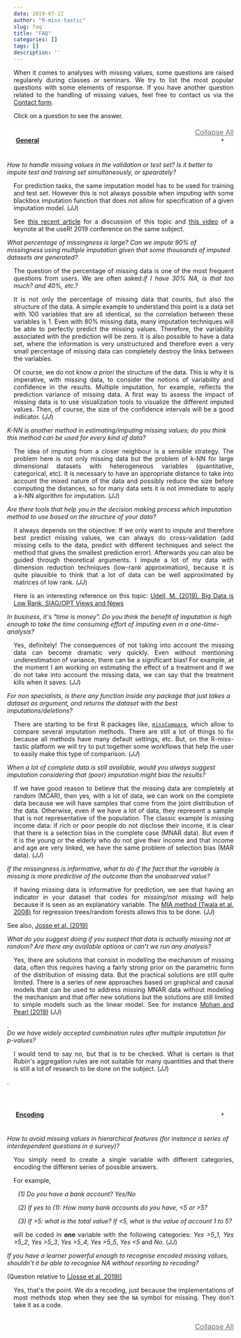 ```yaml
---
date: 2019-07-22
author: "R-miss-tastic"
slug: faq
title: "FAQ"
categories: []
tags: []
description: ''
---
```



<p align="justify">When it comes to analyses with missing values, some questions are raised regularely during classes or seminars. We try to list the most popular questions with some elements of response. If you have another question related to the handling of missing values, feel free to contact us via the <a href="/contact/">Contact form</a>.</p>


<!--more-->

<p align="justify">Click on a question to see the answer.</p>


<div class="container">
  <div class="accordion-option">
    <a href="javascript:void(0)" class="toggle-accordion active" accordion-id="#accordion"></a>
  </div>
  <div class="clearfix"></div>
  <div id="accordion" class="panel-group" role="tablist" aria-multiselectable="true">
    <div class="panel panel-default">
      <div id="h_general_faq" class="panel-heading" role="tab">
        <h4 class="panel-title">
          <a role="button" data-toggle="collapse" data-parent="#accordion" href="#general_faq" aria-expanded="false" aria-controls="general_faq">General</a>
        </h4>
      </div>
      <div id="general_faq" class="panel-collapse collapse show" role="tabpanel" aria-labelledby="h_general_faq">
        <div class="panel-body">
          <div class="container">
            <div id="accordion_general_faq">
              <div class="card">
                <div class="card-header">
                  <a class="collapsed card-block clearfix" data-toggle="collapse" data-target="#prediction-imputation">
                    <div class="col-12"><i>How to handle missing values in the validation or test set? Is it better to impute test and training set simultaneously, or spearately?</i>
                    </div>
                  </a>
                </div>
                <div id="prediction-imputation" class="collapse" data-parent="#accordion_general_faq">  
                  <div class="card-body">
                    <p align="justify" style="margin-left:15px;">For prediction tasks, the same imputation model has to be used for training and test set. However this is not always possible when imputing with some blackbox imputation function that does not allow for specification of a given imputation model. (<i>JJ</i>)</p>
                    <p align="justify" style="margin-left:15px;">See <a href="https://arxiv.org/abs/1902.06931" target="_blank">this recent article</a> for a discussion of this topic and <a href="https://www.youtube.com/watch?v=z8IuuDe5oXs&t=19s" target="_blank">this video</a> of a keynote at the useR! 2019 conference on the same subject.
                    </p>
                  </div>
                </div>
              </div>
              <div class="card">
                <div class="card-header">
                  <a class="collapsed card-block clearfix" data-toggle="collapse" data-target="#percentage-missing">
                    <div class="col-12"><i>What percentage of missingness is large? Can we impute 90% of missingness using multiple imputation given that some thousands of imputed datasets are generated?</i>
                    </div>
                  </a>
                </div>
                <div id="percentage-missing" class="collapse" data-parent="#accordion_general_faq">  
                  <div class="card-body">
                    <p align="justify" style="margin-left:15px;">The question of the percentage of missing data is one of the most frequent questions from users. We are often asked:<i>if I have 30% NA, is that too much? and 40%, etc.?</i></p>
                    <p align="justify" style="margin-left:15px;">It is not only the percentage of missing data that counts, but also the structure of the data. A simple example to understand this point is a data set with 100 variables that are all identical, so the correlation between these variables is 1. Even with 80% missing data, many imputation techniques will be able to perfectly predict the missing values. Therefore, the variability associated with the prediction will be zero. It is also possible to have a data set, where the information is very unstructured and therefore even a very small percentage of missing data can completely destroy the links between the variables.</p>
                    <p align="justify" style="margin-left:15px;">Of course, we do not know <i>a priori</i> the structure of the data. This is why it is imperative, with missing data, to consider the notions of variability and confidence in the results. Multiple imputation, for example, reflects the prediction variance of missing data. A first way to assess the impact of missing data is to use visualization tools to visualize the different imputed values. Then, of course, the size of the confidence intervals will be a good indicator. (<i>JJ</i>)
                    </p>
                  </div>
                </div>
              </div>
              <div class="card">
                <div class="card-header">
                  <a class="collapsed card-block clearfix" data-toggle="collapse" data-target="#knn">
                    <div class="col-12"><i>K-NN is another method in estimating/imputing missing values; do you think this method can be used for every kind of data?</i>
                    </div>
                  </a>
                </div>
                <div id="knn" class="collapse" data-parent="#accordion_general_faq">  
                  <div class="card-body">
                    <p align="justify" style="margin-left:15px;">The idea of imputing from a closer neighbour is a sensible strategy. The problem here is not only missing data but the problem of k-NN for large dimensional datasets with heterogeneous variables (quantitative, categorical, etc). It is necessary to have an appropriate distance to take into account the mixed nature of the data and possibly reduce the size before computing the distances, so for many data sets it is not immediate to apply a k-NN algorithm for imputation. (<i>JJ</i>)
                    </p>
                  </div>
                </div>
              </div>
              <div class="card">
                <div class="card-header">
                  <a class="collapsed card-block clearfix" data-toggle="collapse" data-target="#method-choice">
                    <div class="col-12"><i>Are there tools that help you in the decision making process which imputation method to use based on the structure of your data?</i>
                    </div>
                  </a>
                </div>
                <div id="method-choice" class="collapse" data-parent="#accordion_general_faq">  
                  <div class="card-body">
                    <p align="justify" style="margin-left:15px;">It always depends on the objective: If we only want to impute and therefore best predict missing values, we can always do cross-validation (add missing cells to the data, predict with different techniques and select the method that gives the smallest prediction error). Afterwards you can also be guided through theoretical arguments. I impute a lot of my data with dimension reduction techniques (low-rank approximation), because it is quite plausible to think that a lot of data can be well approximated by matrices of low rank. (<i>JJ</i>)</p>
                    <p align="justify" style="margin-left:15px;">Here is an interesting reference on this topic: <a href="http://wiki.siam.org/siag-op/images/siag-op/b/bd/ViewsAndNews-27-1.pdf" target="_blank">Udell, M. (2019). Big Data is Low Rank. SIAG/OPT Views and News</a></p>
                  </div>
                </div>
              </div>
              <div class="card">
                <div class="card-header">
                  <a class="collapsed card-block clearfix" data-toggle="collapse" data-target="#imputation-time">
                    <div class="col-12"><i>In business, it's "time is money". Do you think the benefit of imputation is high enough to take the time consuming effort of imputing even in a one-time-analysis?</i>
                    </div>
                  </a>
                </div>
                <div id="imputation-time" class="collapse" data-parent="#accordion_general_faq">  
                  <div class="card-body">
                    <p align="justify" style="margin-left:15px;">Yes, definitely! The consequences of not taking into account the missing data can become dramatic very quickly. Even without mentioning underestimation of variance, there can be a significant bias! For example, at the moment I am working on estimating the effect of a treatment and if we do not take into account the missing data, we can say that the treatment kills when it saves. (<i>JJ</i>)</p>
                  </div>
                </div>
              </div>
              <div class="card">
                <div class="card-header">
                  <a class="collapsed card-block clearfix" data-toggle="collapse" data-target="#automatic">
                    <div class="col-12"><i>For non specialists, is there any function inside any package that just takes a dataset as argument, and returns the dataset with the best imputations/deletions?</i>
                    </div>
                  </a>
                </div>
                <div id="automatic" class="collapse" data-parent="#accordion_general_faq">  
                  <div class="card-body">
                    <p align="justify" style="margin-left:15px;">There are starting to be first R packages like, <a href="https://cran.r-project.org/web/packages/missCompare/vignettes/misscompare.html" target="_blank"><code>missCompare</code></a>, which allow to compare several imputation methods. There are still a lot of things to fix because all methods have many default settings, etc. But, on the R-miss-tastic platform we will try to put together some workflows that help the user to easily make this type of comparison. (<i>JJ</i>)</p>
                  </div>
                </div>
              </div>
              <div class="card">
                <div class="card-header">
                  <a class="collapsed card-block clearfix" data-toggle="collapse" data-target="#imputation-bias">
                    <div class="col-12"><i>When a lot of complete data is still available, would you always suggest imputation considering that (poor) imputation might bias the results?</i>
                    </div>
                  </a>
                </div>
                <div id="imputation-bias" class="collapse" data-parent="#accordion_general_faq">  
                  <div class="card-body">
                    <p align="justify" style="margin-left:15px;">If we have good reason to believe that the missing data are completely at random (MCAR), then yes, with a lot of data, we can work on the complete data because we will have samples that come from the joint distribution of the data. Otherwise, even if we have a lot of data, they represent a sample that is not representative of the population. The classic example is missing income data: if rich or poor people do not disclose their income, it is clear that there is a selection bias in the complete case (MNAR data). But even if it is the young or the elderly who do not give their income and that income and age are very linked, we have the same problem of selection bias (MAR data). (<i>JJ</i>)</p>
                  </div>
                </div>
              </div>
              <div class="card">
                <div class="card-header">
                  <a class="collapsed card-block clearfix" data-toggle="collapse" data-target="#predictive-missing">
                    <div class="col-12"><i>If the missingness is informative, what to do if the fact that the variable is missing is more predictive of the outcome than the unobserved value?</i>
                    </div>
                  </a>
                </div>
                <div id="predictive-missing" class="collapse" data-parent="#accordion_general_faq">  
                  <div class="card-body">
                    <p align="justify" style="margin-left:15px;">If having missing data is informative for prediction, we see that having an indicator in your dataset that codes for <i>missing</i>/<i>not missing</i> will help because it is seen as an explanatory variable. The <a href="https://www.sciencedirect.com/science/article/abs/pii/S0167865508000305" target="_blank">MIA method (Twala et al. 2008)</a> for regression trees/random forests allows this to be done. (<i>JJ</i>)</p>
                    <p >See also, <a href="https://arxiv.org/pdf/1902.06931.pdf" target="_blank">Josse et al. (2019)</a></p>
                  </div>
                </div>
              </div>
              <div class="card">
                <div class="card-header">
                  <a class="collapsed card-block clearfix" data-toggle="collapse" data-target="#mnar-possibilities">
                    <div class="col-12"><i>What do you suggest doing if you suspect that data is actually missing not at random? Are there any available options or can't we run any analysis?</i>
                    </div>
                  </a>
                </div>
                <div id="mnar-possibilities" class="collapse" data-parent="#accordion_general_faq">  
                  <div class="card-body">
                    <p align="justify" style="margin-left:15px;">Yes, there are solutions that consist in modelling the mechanism of missing data, often this requires having a fairly strong prior on the parametric form of the distribution of missing data. But the practical solutions are still quite limited. There is a series of new approaches based on graphical and causal models that can be used to address missing MNAR data without modeling the mechanism and that offer new solutions but the solutions are still limited to simple models such as the linear model. See for instance <a href="https://ftp.cs.ucla.edu/pub/stat_ser/r473-L.pdf" target="_blank">Mohan and Pearl (2019)</a> (<i>JJ</i>)</p>.
                  </div>
                </div>
              </div>
              <div class="card">
                <div class="card-header">
                  <a class="collapsed card-block clearfix" data-toggle="collapse" data-target="#p-values">
                    <div class="col-12"><i>Do we have widely accepted combination rules after multiple imputation for p-values?</i>
                    </div>
                  </a>
                </div>
                <div id="p-values" class="collapse" data-parent="#accordion_general_faq">  
                  <div class="card-body">
                    <p align="justify" style="margin-left:15px;">I would tend to say no, but that is to be checked. What is certain is that Rubin's aggregation rules are not suitable for many quantities and that there is still a lot of research to be done on the subject. (<i>JJ</i>)</p>.
                  </div>
                </div>
              </div>
            </div>
            </br>
          </div>
        </div>
      </div>
    </div>
    <!-- --------------------------------------------------------------------------------------------------------------------------- -->
    <div class="panel panel-default">
      <div id="h_encoding_faq" class="panel-heading" role="tab">
        <h4 class="panel-title">
          <a class="collapsed" role="button" data-toggle="collapse" data-parent="#accordion" href="#encoding_faq" aria-expanded="false" aria-controls="encoding_faq">Encoding</a>
        </h4>
      </div>
      <div id="encoding_faq" class="panel-collapse collapse show" role="tabpanel" aria-labelledby="h_encoding_faq">
        <div class="panel-body">
          <div class="container">
            <div id="accordion_encoding_faq">
              <div class="card">
                <div class="card-header">
                  <a class="collapsed card-block clearfix" data-toggle="collapse" data-target="#not-really-missing">
                    <div class="col-12"><i>How to avoid missing values in hierarchical features (for instance a series of interdependent questions in a survey)?</i></div>
                  </a>
                </div>
                <div id="not-really-missing" class="collapse" data-parent="#accordion_encoding_faq">  
                  <div class="card-body">
                    <p align="justify" style="margin-left:15px;">You simply need to create a single variable with different categories, encoding the different series of possible answers.</p><p style="margin-left:15px;">For example, <br><p style="margin-left:25px;"><i>(1) Do you have a bank account? Yes/No</i></p><p style="margin-left:25px;"><i>(2) If yes to (1): How many bank accounts do you have, <5 or >5?</i></p><p style="margin-left:25px;"><i>(3) If >5: what is the total value? If <5, what is the value of account 1 to 5?</i></p><p align="justify" style="margin-left:15px;">will be coded in <b>one</b> variable with the following categories: <i>Yes >5_1</i>, <i>Yes >5_2</i>, <i>Yes >5_3</i>, <i>Yes >5_4</i>, <i>Yes >5_5</i>, <i>Yes <5</i> and <i>No</i>. (<i>JJ</i>)</p>
                  </div>
                </div>
              </div>
              <div class="card">
                <div class="card-header">
                  <a class="collapsed card-block clearfix" data-toggle="collapse" data-target="#learner-codes">
                    <div class="col-12"><i>If you have a learner powerful enough to recognise encoded missing values, shouldn't it be able to recognise NA without resorting to recoding?</i><p>(Question relative to <a href="https://arxiv.org/pdf/1902.06931.pdf" target="_blank">(Josse et al. 2019))</a></p></div>
                  </a>
                </div>
                <div id="learner-codes" class="collapse" data-parent="#accordion_encoding_faq">  
                  <div class="card-body">
                    <p align="justify" style="margin-left:15px;">Yes, that's the point. We do a recoding, just because the implementations of most methods stop when they see the <code>NA</code> symbol for missing. They don't take it as a code.</p>
                  </div>
                </div>
              </div>
            </div>
            </br>
          </div>
        </div>
      </div>
    </div>
  <div class="accordion-option">
  <a href="javascript:void(0)" class="toggle-accordion active" accordion-id="#accordion"></a>
  </div>
</div>
</div>

<style>
.panel-group {
    padding: 0;
    margin-left: -15px;
}
.panel-default>.panel-heading {
  color: #333;
  background-color: #fff;
  border-color: #e4e5e7;
  padding: 0;
  -webkit-user-select: none;
  -moz-user-select: none;
  -ms-user-select: none;
  user-select: none;
}
.panel-default>.panel-heading a {
  display: block;
  padding: 20px 20px;
}
.panel-collapse>.panel-body {
  padding: 0px 0px;
  margin-left: 0px;
}
.panel-default>.panel-heading a:after {
  content: "";
  position: relative;
  top: 1px;
  display: inline-block;
  font-style: normal;
  font-weight: 400;
  line-height: 1;
  -webkit-font-smoothing: antialiased;
  -moz-osx-font-smoothing: grayscale;
  float: right;
  transition: transform .25s linear;
  -webkit-transition: -webkit-transform .25s linear;
}
.panel-default>.panel-heading a[aria-expanded="true"] {
  background-color: #eee;
}
.panel-default>.panel-heading a[aria-expanded="true"]:after {
  content: "\2212";
  -webkit-transform: rotate(180deg);
  transform: rotate(180deg);
}
.panel-default>.panel-heading a[aria-expanded="false"]:after {
  content: "\002b";
  -webkit-transform: rotate(90deg);
  transform: rotate(90deg);
}
.accordion-option {
  width: 100%;
  float: left;
  clear: both;
  margin: 0px 0;
}
.accordion-option .title {
  font-size: 20px;
  font-weight: bold;
  float: left;
  padding: 0;
  margin: 0;
}
.accordion-option .toggle-accordion {
  float: right;
  font-size: 16px;
  color: #6a6c6f;
}
.accordion-option .toggle-accordion:before {
  content: "Collapse All";
}
.accordion-option .toggle-accordion.active:before {
  content: "Collapse All";
}
</style>
<script>
$(document).ready(function() {
  $(".toggle-accordion").on("click", function() {
    var accordionId = $(this).attr("accordion-id"),
      numPanelOpen = $(accordionId + ' .collapse.in').length;
    $(this).toggleClass("active");
    if (numPanelOpen == 0) {
      openAllPanels(accordionId);
    } else {
      closeAllPanels(accordionId);
    }
  });
  openAllPanels = function(aId) {
    console.log("setAllPanelOpen");
    $(aId + ' .panel-collapse:not(".in")').collapse("show");
  };
  closeAllPanels = function(aId) {
    console.log("setAllPanelclose");
    $(aId + ' .panel-collapse.in').collapse("hide");
  };
});
</script>
